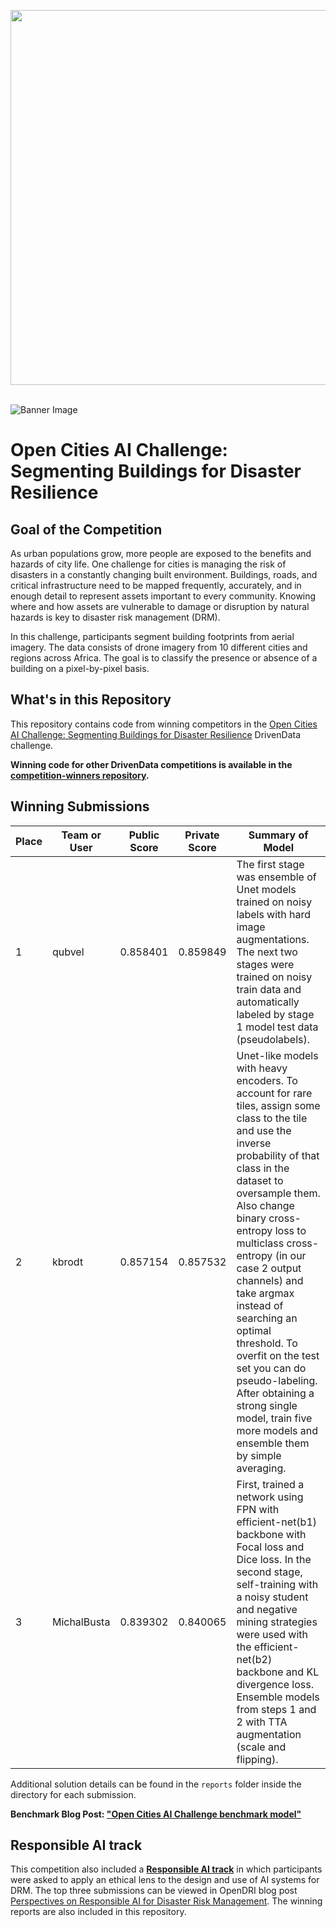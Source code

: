 [<img src='https://s3.amazonaws.com/drivendata-public-assets/logo-white-blue.png' width='600'>](https://www.drivendata.org/)
<br><br>

![Banner Image](https://s3.amazonaws.com/drivendata-public-assets/opendri_mon_labeled.jpg)

# Open Cities AI Challenge: Segmenting Buildings for Disaster Resilience 

## Goal of the Competition

As urban populations grow, more people are exposed to the benefits and hazards of city life. One challenge for cities is managing the risk of disasters in a constantly changing built environment. Buildings, roads, and critical infrastructure need to be mapped frequently, accurately, and in enough detail to represent assets important to every community. Knowing where and how assets are vulnerable to damage or disruption by natural hazards is key to disaster risk management (DRM).

In this challenge, participants segment building footprints from aerial imagery. The data consists of drone imagery from 10 different cities and regions across Africa. The goal is to classify the presence or absence of a building on a pixel-by-pixel basis.


## What's in this Repository

This repository contains code from winning competitors in the [Open Cities AI Challenge: Segmenting Buildings for Disaster Resilience](https://www.drivendata.org/competitions/60/building-segmentation-disaster-resilience/) DrivenData challenge.

**Winning code for other DrivenData competitions is available in the [competition-winners repository](https://github.com/drivendataorg/competition-winners).**

## Winning Submissions

Place |Team or User | Public Score | Private Score | Summary of Model
--- | --- | --- | --- | ---
1 | qubvel | 0.858401 | 0.859849 | The first stage was ensemble of Unet models trained on noisy labels with hard image augmentations. The next two stages were trained on noisy train data and automatically labeled by stage 1 model test data (pseudolabels).
2 | kbrodt | 0.857154 | 0.857532 | Unet-like models with heavy encoders. To account for rare tiles, assign some class to the tile and use the inverse probability of that class in the dataset to oversample them. Also change binary cross-entropy loss to multiclass cross-entropy (in our case 2 output channels) and take argmax instead of searching an optimal threshold. To overfit on the test set you can do pseudo-labeling. After obtaining a strong single model, train five more models and ensemble them by simple averaging.
3 | MichalBusta | 0.839302 | 0.840065 | First, trained a network using FPN with efficient-net(b1) backbone with Focal loss and Dice loss. In the second stage, self-training with a noisy student and negative mining strategies were used with the efficient-net(b2) backbone and KL divergence loss. Ensemble models from steps 1 and 2 with TTA augmentation (scale and flipping).

Additional solution details can be found in the `reports` folder inside the directory for each submission.

**Benchmark Blog Post: ["Open Cities AI Challenge benchmark model"](https://github.com/azavea/open-cities-ai-challenge-benchmark-model)**

## Responsible AI track

This competition also included a **[Responsible AI track](https://www.drivendata.org/competitions/60/building-segmentation-disaster-resilience/page/152/)** in which participants were asked to apply an ethical lens to the design and use of AI systems for DRM. The top three submissions can be viewed in OpenDRI blog post [Perspectives on Responsible AI for Disaster Risk Management](https://opendri.org/resource/perspectives-on-responsible-ai-for-drm/). The winning reports are also included in this repository.
